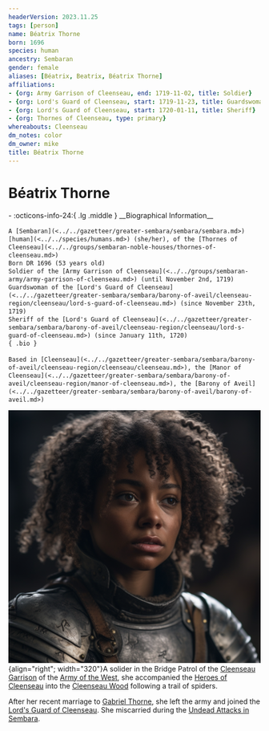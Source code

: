 ```yaml
---
headerVersion: 2023.11.25
tags: [person]
name: Béatrix Thorne
born: 1696
species: human
ancestry: Sembaran
gender: female
aliases: [Béatrix, Beatrix, Béatrix Thorne]
affiliations:
- {org: Army Garrison of Cleenseau, end: 1719-11-02, title: Soldier}
- {org: Lord's Guard of Cleenseau, start: 1719-11-23, title: Guardswoman}
- {org: Lord's Guard of Cleenseau, start: 1720-01-11, title: Sheriff}
- {org: Thornes of Cleenseau, type: primary}
whereabouts: Cleenseau
dm_notes: color
dm_owner: mike
title: Béatrix Thorne
---
```

# Béatrix Thorne
<div class="grid cards ext-narrow-margin ext-one-column" markdown>
- :octicons-info-24:{ .lg .middle } __Biographical Information__

    A [Sembaran](<../../gazetteer/greater-sembara/sembara/sembara.md>) [human](<../../species/humans.md>) (she/her), of the [Thornes of Cleenseau](<../../groups/sembaran-noble-houses/thornes-of-cleenseau.md>)  
    Born DR 1696 (53 years old)  
    Soldier of the [Army Garrison of Cleenseau](<../../groups/sembaran-army/army-garrison-of-cleenseau.md>) (until November 2nd, 1719)  
    Guardswoman of the [Lord's Guard of Cleenseau](<../../gazetteer/greater-sembara/sembara/barony-of-aveil/cleenseau-region/cleenseau/lord-s-guard-of-cleenseau.md>) (since November 23th, 1719)  
    Sheriff of the [Lord's Guard of Cleenseau](<../../gazetteer/greater-sembara/sembara/barony-of-aveil/cleenseau-region/cleenseau/lord-s-guard-of-cleenseau.md>) (since January 11th, 1720)  
    { .bio }

    Based in [Cleenseau](<../../gazetteer/greater-sembara/sembara/barony-of-aveil/cleenseau-region/cleenseau/cleenseau.md>), the [Manor of Cleenseau](<../../gazetteer/greater-sembara/sembara/barony-of-aveil/cleenseau-region/manor-of-cleenseau.md>), the [Barony of Aveil](<../../gazetteer/greater-sembara/sembara/barony-of-aveil/barony-of-aveil.md>)
</div>


![Beatrix](../../assets/beatrix.png){align="right"; width="320"}A solider in the Bridge Patrol of the [Cleenseau Garrison](<../../groups/sembaran-army/army-garrison-of-cleenseau.md>) of the [Army of the West](<../../groups/sembaran-army/army-of-the-west.md>), she accompanied the [Heroes of Cleenseau](<../pcs/cleenseau/heroes-of-cleenseau.md>) into the [Cleenseau Wood](<../../gazetteer/greater-sembara/sembara/barony-of-aveil/cleenseau-region/cleenseau-wood.md>) following a trail of spiders. 

After her recent marriage to [Gabriel Thorne](<./gabriel-thorne.md>), she left the army and joined the [Lord's Guard of Cleenseau](<../../gazetteer/greater-sembara/sembara/barony-of-aveil/cleenseau-region/cleenseau/lord-s-guard-of-cleenseau.md>). She miscarried during the [Undead Attacks in Sembara](<../../events/1700s/1720/01/undead-attacks-in-sembara.md>).